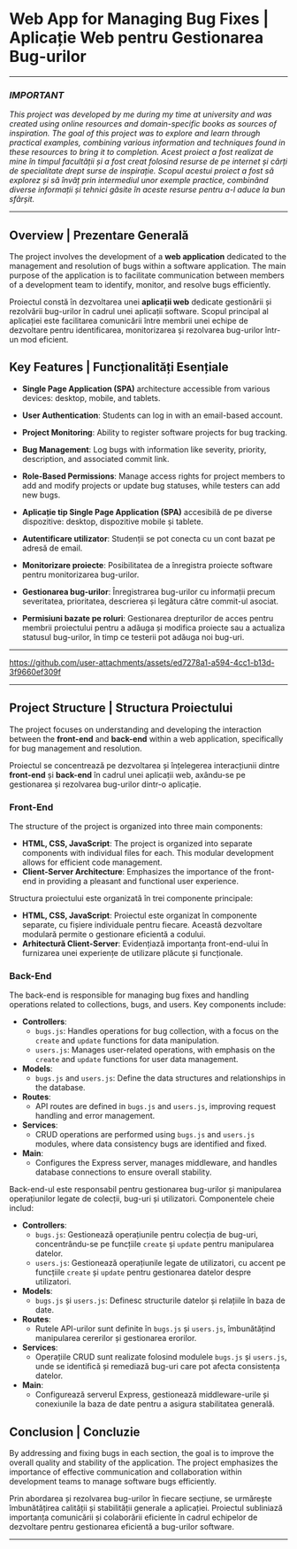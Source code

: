 # Web App for Managing Bug Fixes | Aplicație Web pentru Gestionarea Bug-urilor

*******************************************************
### *IMPORTANT*
*This project was developed by me during my time at university and was created using online resources and domain-specific books as sources of inspiration. The goal of this project was to explore and learn through practical examples, combining various information and techniques found in these resources to bring it to completion.*
*Acest proiect a fost realizat de mine în timpul facultății și a fost creat folosind resurse de pe internet și cărți de specialitate drept surse de inspirație. Scopul acestui proiect a fost să explorez și să învăț prin intermediul unor exemple practice, combinând diverse informații și tehnici găsite în aceste resurse pentru a-l aduce la bun sfârșit.*

*******************************************************

## Overview | Prezentare Generală

The project involves the development of a **web application** dedicated to the management and resolution of bugs within a software application. The main purpose of the application is to facilitate communication between members of a development team to identify, monitor, and resolve bugs efficiently. 

Proiectul constă în dezvoltarea unei **aplicații web** dedicate gestionării și rezolvării bug-urilor în cadrul unei aplicații software. Scopul principal al aplicației este facilitarea comunicării între membrii unei echipe de dezvoltare pentru identificarea, monitorizarea și rezolvarea bug-urilor într-un mod eficient.

## Key Features | Funcționalități Esențiale

- **Single Page Application (SPA)** architecture accessible from various devices: desktop, mobile, and tablets.
- **User Authentication**: Students can log in with an email-based account.
- **Project Monitoring**: Ability to register software projects for bug tracking.
- **Bug Management**: Log bugs with information like severity, priority, description, and associated commit link.
- **Role-Based Permissions**: Manage access rights for project members to add and modify projects or update bug statuses, while testers can add new bugs.

- **Aplicație tip Single Page Application (SPA)** accesibilă de pe diverse dispozitive: desktop, dispozitive mobile și tablete.
- **Autentificare utilizator**: Studenții se pot conecta cu un cont bazat pe adresă de email.
- **Monitorizare proiecte**: Posibilitatea de a înregistra proiecte software pentru monitorizarea bug-urilor.
- **Gestionarea bug-urilor**: Înregistrarea bug-urilor cu informații precum severitatea, prioritatea, descrierea și legătura către commit-ul asociat.
- **Permisiuni bazate pe roluri**: Gestionarea drepturilor de acces pentru membrii proiectului pentru a adăuga și modifica proiecte sau a actualiza statusul bug-urilor, în timp ce testerii pot adăuga noi bug-uri.

*******************************************************

https://github.com/user-attachments/assets/ed7278a1-a594-4cc1-b13d-3f9660ef309f

*******************************************************

## Project Structure | Structura Proiectului

The project focuses on understanding and developing the interaction between the **front-end** and **back-end** within a web application, specifically for bug management and resolution.

Proiectul se concentrează pe dezvoltarea și înțelegerea interacțiunii dintre **front-end** și **back-end** în cadrul unei aplicații web, axându-se pe gestionarea și rezolvarea bug-urilor dintr-o aplicație.

### Front-End

The structure of the project is organized into three main components:

- **HTML, CSS, JavaScript**: The project is organized into separate components with individual files for each. This modular development allows for efficient code management.
- **Client-Server Architecture**: Emphasizes the importance of the front-end in providing a pleasant and functional user experience.

Structura proiectului este organizată în trei componente principale:

- **HTML, CSS, JavaScript**: Proiectul este organizat în componente separate, cu fișiere individuale pentru fiecare. Această dezvoltare modulară permite o gestionare eficientă a codului.
- **Arhitectură Client-Server**: Evidențiază importanța front-end-ului în furnizarea unei experiențe de utilizare plăcute și funcționale.

### Back-End

The back-end is responsible for managing bug fixes and handling operations related to collections, bugs, and users. Key components include:

- **Controllers**:
  - `bugs.js`: Handles operations for bug collection, with a focus on the `create` and `update` functions for data manipulation.
  - `users.js`: Manages user-related operations, with emphasis on the `create` and `update` functions for user data management.
- **Models**:
  - `bugs.js` and `users.js`: Define the data structures and relationships in the database.
- **Routes**:
  - API routes are defined in `bugs.js` and `users.js`, improving request handling and error management.
- **Services**:
  - CRUD operations are performed using `bugs.js` and `users.js` modules, where data consistency bugs are identified and fixed.
- **Main**:
  - Configures the Express server, manages middleware, and handles database connections to ensure overall stability.

Back-end-ul este responsabil pentru gestionarea bug-urilor și manipularea operațiunilor legate de colecții, bug-uri și utilizatori. Componentele cheie includ:

- **Controllers**:
  - `bugs.js`: Gestionează operațiunile pentru colecția de bug-uri, concentrându-se pe funcțiile `create` și `update` pentru manipularea datelor.
  - `users.js`: Gestionează operațiunile legate de utilizatori, cu accent pe funcțiile `create` și `update` pentru gestionarea datelor despre utilizatori.
- **Models**:
  - `bugs.js` și `users.js`: Definesc structurile datelor și relațiile în baza de date.
- **Routes**:
  - Rutele API-urilor sunt definite în `bugs.js` și `users.js`, îmbunătățind manipularea cererilor și gestionarea erorilor.
- **Services**:
  - Operațiile CRUD sunt realizate folosind modulele `bugs.js` și `users.js`, unde se identifică și remediază bug-uri care pot afecta consistența datelor.
- **Main**:
  - Configurează serverul Express, gestionează middleware-urile și conexiunile la baza de date pentru a asigura stabilitatea generală.

## Conclusion | Concluzie

By addressing and fixing bugs in each section, the goal is to improve the overall quality and stability of the application. The project emphasizes the importance of effective communication and collaboration within development teams to manage software bugs efficiently.

Prin abordarea și rezolvarea bug-urilor în fiecare secțiune, se urmărește îmbunătățirea calității și stabilității generale a aplicației. Proiectul subliniază importanța comunicării și colaborării eficiente în cadrul echipelor de dezvoltare pentru gestionarea eficientă a bug-urilor software.

---
